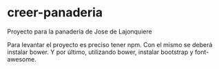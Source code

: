 # creer-panaderia
Proyecto para la panadería de Jose de Lajonquiere

Para levantar el proyecto es preciso tener npm. Con el mismo se deberá instalar bower.
Y por último, utilizando bower, instalar bootstrap y font-awesome.
